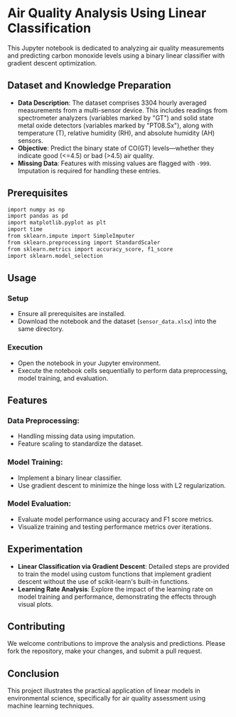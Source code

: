 # Air Quality Analysis Using Linear Classification

This Jupyter notebook is dedicated to analyzing air quality measurements and predicting carbon monoxide levels using a binary linear classifier with gradient descent optimization.

## Dataset and Knowledge Preparation

- **Data Description**: The dataset comprises 3304 hourly averaged measurements from a multi-sensor device. This includes readings from spectrometer analyzers (variables marked by "GT") and solid state metal oxide detectors (variables marked by "PT08.Sx"), along with temperature (T), relative humidity (RH), and absolute humidity (AH) sensors.
- **Objective**: Predict the binary state of CO(GT) levels—whether they indicate good (<=4.5) or bad (>4.5) air quality.
- **Missing Data**: Features with missing values are flagged with `-999`. Imputation is required for handling these entries.

## Prerequisites

```bash
import numpy as np
import pandas as pd
import matplotlib.pyplot as plt
import time
from sklearn.impute import SimpleImputer
from sklearn.preprocessing import StandardScaler
from sklearn.metrics import accuracy_score, f1_score
import sklearn.model_selection
```

## Usage

### Setup
- Ensure all prerequisites are installed.
- Download the notebook and the dataset (`sensor_data.xlsx`) into the same directory.

### Execution
- Open the notebook in your Jupyter environment.
- Execute the notebook cells sequentially to perform data preprocessing, model training, and evaluation.

## Features

### Data Preprocessing:
- Handling missing data using imputation.
- Feature scaling to standardize the dataset.

### Model Training:
- Implement a binary linear classifier.
- Use gradient descent to minimize the hinge loss with L2 regularization.

### Model Evaluation:
- Evaluate model performance using accuracy and F1 score metrics.
- Visualize training and testing performance metrics over iterations.

## Experimentation

- **Linear Classification via Gradient Descent**: Detailed steps are provided to train the model using custom functions that implement gradient descent without the use of scikit-learn's built-in functions.
- **Learning Rate Analysis**: Explore the impact of the learning rate on model training and performance, demonstrating the effects through visual plots.

## Contributing

We welcome contributions to improve the analysis and predictions. Please fork the repository, make your changes, and submit a pull request.

## Conclusion

This project illustrates the practical application of linear models in environmental science, specifically for air quality assessment using machine learning techniques.
